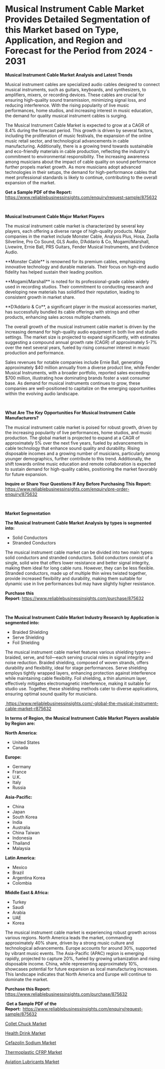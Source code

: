 <p><h1>Musical Instrument Cable Market Provides Detailed Segmentation of this Market based on Type, Application, and Region and Forecast for the Period from 2024 - 2031</h1></p><p><strong>Musical Instrument Cable Market Analysis and Latest Trends</strong></p>
<p><p>Musical instrument cables are specialized audio cables designed to connect musical instruments, such as guitars, keyboards, and synthesizers, to amplifiers, mixers, or recording devices. These cables are crucial for ensuring high-quality sound transmission, minimizing signal loss, and reducing interference. With the rising popularity of live music performances, home studios, and increasing interest in music education, the demand for quality musical instrument cables is surging.</p><p>The Musical Instrument Cable Market is expected to grow at a CAGR of 8.4% during the forecast period. This growth is driven by several factors, including the proliferation of music festivals, the expansion of the online music retail sector, and technological advancements in cable manufacturing. Additionally, there is a growing trend towards sustainable and eco-friendly materials in cable production, reflecting the industry's commitment to environmental responsibility. The increasing awareness among musicians about the impact of cable quality on sound performance further propels market growth. As more musicians adopt advanced technologies in their setups, the demand for high-performance cables that meet professional standards is likely to continue, contributing to the overall expansion of the market.</p></p>
<p><strong>Get a Sample PDF of the Report:&nbsp;</strong> <a href="https://www.reliablebusinessinsights.com/enquiry/request-sample/875632">https://www.reliablebusinessinsights.com/enquiry/request-sample/875632</a></p>
<p>&nbsp;</p>
<p><strong>Musical Instrument Cable Major Market Players</strong></p>
<p><p>The musical instrument cable market is characterized by several key players, each offering a diverse range of high-quality products. Major companies in the market include Monster Cable, Analysis Plus, Hosa, Zaolla Silverline, Pro Co Sound, GLS Audio, D’Addario & Co, Mogami/Marshall, Livewire, Ernie Ball, PRS Guitars, Fender Musical Instruments, and Evidence Audio.</p><p>**Monster Cable** is renowned for its premium cables, emphasizing innovative technology and durable materials. Their focus on high-end audio fidelity has helped sustain their leading position. </p><p>**Mogami/Marshall** is noted for its professional-grade cables widely used in recording studios. Their commitment to conducting research and developing new materials has solidified their reputation, leading to consistent growth in market share.</p><p>**D’Addario & Co**, a significant player in the musical accessories market, has successfully bundled its cable offerings with strings and other products, enhancing sales across multiple channels. </p><p>The overall growth of the musical instrument cable market is driven by the increasing demand for high-quality audio equipment in both live and studio settings. The market size is projected to expand significantly, with estimates suggesting a compound annual growth rate (CAGR) of approximately 5-7% over the next several years, fueled by rising consumer interest in music production and performance.</p><p>Sales revenues for notable companies include Ernie Ball, generating approximately $40 million annually from a diverse product line, while Fender Musical Instruments, with a broader portfolio, reported sales exceeding $700 million, illustrating how dominating brands foster a vast consumer base. As demand for musical instruments continues to grow, these companies are well-positioned to capitalize on the emerging opportunities within the evolving audio landscape.</p></p>
<p>&nbsp;</p>
<p><strong>What Are The Key Opportunities For Musical Instrument Cable Manufacturers?</strong></p>
<p><p>The musical instrument cable market is poised for robust growth, driven by the increasing popularity of live performances, home studios, and music production. The global market is projected to expand at a CAGR of approximately 5% over the next five years, fueled by advancements in cable technology that enhance sound quality and durability. Rising disposable incomes and a growing number of musicians, particularly among younger demographics, further contribute to this trend. Additionally, the shift towards online music education and remote collaboration is expected to sustain demand for high-quality cables, positioning the market favorably for future expansion.</p></p>
<p><strong>Inquire or Share Your Questions If Any Before Purchasing This Report:</strong> <a href="https://www.reliablebusinessinsights.com/enquiry/pre-order-enquiry/875632">https://www.reliablebusinessinsights.com/enquiry/pre-order-enquiry/875632</a></p>
<p>&nbsp;</p>
<p><strong>Market Segmentation</strong></p>
<p><strong>The Musical Instrument Cable Market Analysis by types is segmented into:</strong></p>
<p><ul><li>Solid Conductors</li><li>Stranded Conductors</li></ul></p>
<p><p>The musical instrument cable market can be divided into two main types: solid conductors and stranded conductors. Solid conductors consist of a single, solid wire that offers lower resistance and better signal integrity, making them ideal for long cable runs. However, they can be less flexible. Stranded conductors, made up of multiple thin wires twisted together, provide increased flexibility and durability, making them suitable for dynamic use in live performances but may have slightly higher resistance.</p></p>
<p><strong>Purchase this Report:&nbsp;</strong><a href="https://www.reliablebusinessinsights.com/purchase/875632">https://www.reliablebusinessinsights.com/purchase/875632</a></p>
<p>&nbsp;</p>
<p><strong>The Musical Instrument Cable Market Industry Research by Application is segmented into:</strong></p>
<p><ul><li>Braided Shielding</li><li>Serve Shielding</li><li>Foil Shielding</li></ul></p>
<p><p>The musical instrument cable market features various shielding types—braided, serve, and foil—each serving crucial roles in signal integrity and noise reduction. Braided shielding, composed of woven strands, offers durability and flexibility, ideal for stage performances. Serve shielding employs tightly wrapped layers, enhancing protection against interference while maintaining cable flexibility. Foil shielding, a thin aluminum layer, effectively mitigates electromagnetic interference, making it suitable for studio use. Together, these shielding methods cater to diverse applications, ensuring optimal sound quality for musicians.</p></p>
<p><a href="https://www.reliablebusinessinsights.com/-global-the-musical-instrument-cable-market-r875632">&nbsp;https://www.reliablebusinessinsights.com/-global-the-musical-instrument-cable-market-r875632</a></p>
<p><strong>In terms of Region, the Musical Instrument Cable Market Players available by Region are:</strong></p>
<p>
    <p> <strong> North America: </strong>
        <ul>
            <li>United States</li>
            <li>Canada</li>
        </ul>
        </p> 
    <p> <strong> Europe: </strong>
        <ul>
            <li>Germany</li>
            <li>France</li>
            <li>U.K.</li>
            <li>Italy</li>
            <li>Russia</li>
        </ul>
        </p> 
    <p> <strong> Asia-Pacific: </strong>
        <ul>
            <li>China</li>
            <li>Japan</li>
            <li>South Korea</li>
            <li>India</li>
            <li>Australia</li>
            <li>China Taiwan</li>
            <li>Indonesia</li>
            <li>Thailand</li>
            <li>Malaysia</li>
        </ul>
        </p> 
    <p> <strong> Latin America: </strong>
        <ul>
            <li>Mexico</li>
            <li>Brazil</li>
            <li>Argentina Korea</li>
            <li>Colombia</li>
        </ul>
        </p> 
    <p> <strong> Middle East & Africa: </strong>
        <ul>
            <li>Turkey</li>
            <li>Saudi</li>
            <li>Arabia</li>
            <li>UAE</li>
            <li>Korea</li>
        </ul>
    </p>
    </p>
<p><p>The musical instrument cable market is experiencing robust growth across various regions. North America leads the market, commanding approximately 40% share, driven by a strong music culture and technological advancements. Europe accounts for around 30%, supported by vibrant music events. The Asia-Pacific (APAC) region is emerging rapidly, projected to capture 20%, fueled by growing urbanization and rising disposable income. China, while representing approximately 10%, showcases potential for future expansion as local manufacturing increases. This landscape indicates that North America and Europe will continue to dominate the market.</p></p>
<p><strong>Purchase this Report: </strong><a href="https://www.reliablebusinessinsights.com/purchase/875632">https://www.reliablebusinessinsights.com/purchase/875632</a></p>
<p>&nbsp;<strong>Get a Sample PDF of the Report:&nbsp;&nbsp;</strong><a href="https://www.reliablebusinessinsights.com/enquiry/request-sample/875632">https://www.reliablebusinessinsights.com/enquiry/request-sample/875632</a></p>
<p><strong></strong></p>
<p><p><a href="https://www.linkedin.com/pulse/collet-chuck-market-essentials-key-players-demand-drivers-zuqqc?trackingId=b9%2FquUXPSCKwxYcwNJ70GQ%3D%3D">Collet Chuck Market</a></p><p><a href="https://www.linkedin.com/pulse/market-forecast-global-health-drink-trends-impact-analysis-2024-zqlce?trackingId=6IMmsE3GRa6m0bn3MKAq0A%3D%3D">Health Drink Market</a></p><p><a href="https://www.linkedin.com/pulse/cefazolin-sodium-market-global-regional-analysis-2024--1sjae?trackingId=W8FqVBtERpi6z0TdPKhRHQ%3D%3D">Cefazolin Sodium Market</a></p><p><a href="https://www.linkedin.com/pulse/emerging-trends-thermoplastic-cfrp-market-global-outlook-future-prospects-w7hre?trackingId=7YXQO7o2RAC2IeC5wJOPeA%3D%3D">Thermoplastic CFRP Market</a></p><p><a href="https://www.linkedin.com/pulse/global-aviation-lubricants-market-opportunities-forecast-sbcqe?trackingId=GcJWqkfgTm%2Bo5PB8fM1JBA%3D%3D">Aviation Lubricants Market</a></p></p>